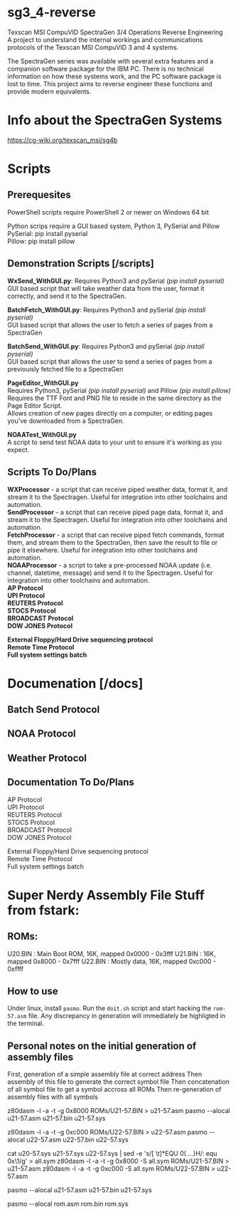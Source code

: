 # sg3_4-reverse
Texscan MSI CompuVID SpectraGen 3/4 Operations Reverse Engineering  
A project to understand the internal workings and communications protocols of the Texscan MSI CompuVID 3 and 4 systems.  

The SpectraGen series was available with several extra features and a companion software package for the IBM PC. There is no technical information on how these systems work, and the PC software package is lost to time. This project aims to reverse engineer these functions and provide modern equivalents.  

# Info about the SpectraGen Systems
https://cg-wiki.org/texscan_msi/sg4b

# Scripts
## Prerequesites
PowerShell scripts require PowerShell 2 or newer on Windows 64 bit  
  
Python scrips require a GUI based system, Python 3, PySerial and Pillow  
PySerial: pip install pyserial  
Pillow: pip install pillow  

## Demonstration Scripts [/scripts]  
**WxSend_WithGUI.py**: Requires Python3 and pySerial *(pip install pyserial)*  
GUI based script that will take weather data from the user, format it correctly, and send it to the SpectraGen.  

**BatchFetch_WithGUI.py**: Requires Python3 and pySerial *(pip install pyserial)*  
GUI based script that allows the user to fetch a series of pages from a SpectraGen  

**BatchSend_WithGUI.py**: Requires Python3 and pySerial *(pip install pyserial)*  
GUI based script that allows the user to send a series of pages from a previouisly fetched file to a SpectraGen  

**PageEditor_WithGUI.py**  
Requires Python3, pySerial *(pip install pyserial)* and Pillow *(pip install pillow)*  
Requires the TTF Font and PNG file to reside in the same directory as the Page Editor Script.  
Allows creation of new pages directly on a computer, or editing pages you've downloaded from a SpectraGen.  

**NOAATest_WithGUI.py**  
A script to send test NOAA data to your unit to ensure it's working as you expect.  
  
## Scripts To Do/Plans
**WXProcessor** - a script that can receive piped weather data, format it, and stream it to the Spectragen. Useful for integration into other toolchains and automation.  
**SendProcessor** - a script that can receive piped page data, format it, and stream it to the Spectragen. Useful for integration into other toolchains and automation.  
**FetchProcessor** - a script that can receive piped fetch commands, format them, and stream them to the SpectraGen, then save the result to file or pipe it elsewhere. Useful for integration into other toolchains and automation.  
**NOAAProcessor** - a script to take a pre-processed NOAA update (i.e. channel, datetime, message) and send it to the Spectragen. Useful for integration into other toolchains and automation.  
**AP Protocol**  
**UPI Protocol**  
**REUTERS Protocol**  
**STOCS Protocol**  
**BROADCAST Protocol**  
**DOW JONES Protocol**  
  
**External Floppy/Hard Drive sequencing protocol**  
**Remote Time Protocol**  
**Full system settings batch**  

# Documenation [/docs]  
## Batch Send Protocol  
## NOAA Protocol  
## Weather Protocol  

## Documentation To Do/Plans
AP Protocol  
UPI Protocol  
REUTERS Protocol  
STOCS Protocol  
BROADCAST Protocol  
DOW JONES Protocol  
  
External Floppy/Hard Drive sequencing protocol  
Remote Time Protocol  
Full system settings batch  



  
# Super Nerdy Assembly File Stuff from fstark:

## ROMs:
U20.BIN : Main Boot ROM, 16K, mapped 0x0000 - 0x3fff
U21.BIN : 16K, mapped 0x8000 - 0x7fff
U22.BIN : Mostly data, 16K, mapped 0xc000 - 0xffff

## How to use

Under linux, install ``pasmo``. Run the ``doit.sh`` script and start hacking the ``rom-57.asm`` file. Any discrepancy in generation will immediately be highligted in the terminal.

## Personal notes on the initial generation of assembly files

First, generation of a simple assembly file at correct address
Then assembly of this file to generate the correct symbol file
Then concatenation of all symbol file to get a symbol accross all ROMs
Then re-generation of assembly files with all symbols

z80dasm -l -a -t -g 0x8000 ROMs/U21-57.BIN > u21-57.asm
pasmo --alocal u21-57.asm u21-57.bin u21-57.sys

z80dasm -l -a -t -g 0xc000 ROMs/U22-57.BIN > u22-57.asm
pasmo --alocal u22-57.asm u22-57.bin u22-57.sys

cat u20-57.sys u21-57.sys u22-57.sys | sed -e 's/[ \t]*EQU 0\(....\)H/: equ 0x\1/g' > all.sym
z80dasm -l -a -t -g 0x8000 -S all.sym ROMs/U21-57.BIN > u21-57.asm
z80dasm -l -a -t -g 0xc000 -S all.sym ROMs/U22-57.BIN > u22-57.asm

pasmo --alocal u21-57.asm u21-57.bin u21-57.sys

pasmo --alocal rom.asm rom.bin rom.sys
